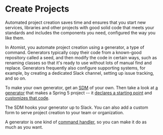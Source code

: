 # Create Projects

Automated project creation saves time and ensures that you start new services,
libraries and other projects with good solid code that meets your standards
and includes the components you need, configured the way you like them.

In Atomist, you automate project creation using a generator, a type of command.
Generators typically copy their code from a known-good repository called a seed,
and then modify the code in certain ways, such as renaming classes so that it's
ready to use without lots of manual find and replace. Generators frequently also
configure supporting systems, for example, by creating a dedicated
Slack channel, setting up issue tracking, and so on.

To make your own generator, get an [SDM][sdm-project] of your own.
Then take a look at [a
generator](https://github.com/atomist-blogs/spring5-kotlin/blob/master/src/commands/KotlinSpring5.ts)
that makes a Spring 5 project -- it [declares a starting
point](https://github.com/atomist-blogs/spring5-kotlin/blob/45cac17bf6ed4238188d3f79b78c6f7432da7ff7/src/commands/KotlinSpring5.ts#L54)
and [customizes that
code](https://github.com/atomist-blogs/spring5-kotlin/blob/45cac17bf6ed4238188d3f79b78c6f7432da7ff7/src/commands/KotlinSpring5.ts#L65).

The SDM hooks your generator up to Slack. You can also
add a custom form to serve project creation to your team or organization.

A generator is one kind of [command handler][command], so you can
make it do as much as you want.

<!--

Other links that might be useful: [this code](https://github.com/atomist/initializr-atomist/blob/master/src/web/initializerHandoff.ts)
makes a custom form somehow, in our spring initializr automation.
(I don't know exactly how)

Change code could link to [project editors](https://github.com/atomist/automation-client-ts/blob/master/docs/ProjectEditors.md)

-->

[sdm-project]: sdm.md (Atomist SDM Project)
[command]: commands.md (Atomist SDM Commands)
